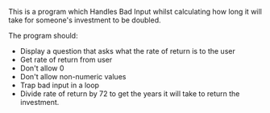 This is a program which Handles Bad Input whilst calculating how long it will take for someone's investment to be doubled.

The program should:
- Display a question that asks what the rate of return is to the user
- Get rate of return from user
- Don't allow 0
- Don't allow non-numeric values
- Trap bad input in a loop
- Divide rate of return by 72 to get the years it will take to return the investment.
